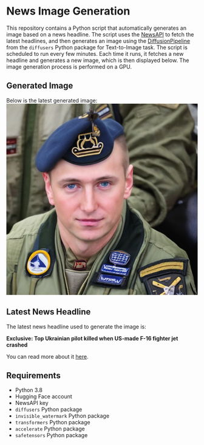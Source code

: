 # News Image Generation
This repository contains a Python script that automatically generates an image based on a news headline. The script uses the [NewsAPI](https://newsapi.org/) to fetch the latest headlines, and then generates an image using the [DiffusionPipeline](https://github.com/huggingface/diffusers) from the `diffusers` Python package for Text-to-Image task.
The script is scheduled to run every few minutes. Each time it runs, it fetches a new headline and generates a new image, which is then displayed below. The image generation process is performed on a GPU.

## Generated Image
Below is the latest generated image:
![Generated Image](image.png)

## Latest News Headline
The latest news headline used to generate the image is:

**Exclusive: Top Ukrainian pilot killed when US-made F-16 fighter jet crashed**

You can read more about it [here](https://news.google.com/rss/articles/CBMifkFVX3lxTE15bTNPXzNNUVhobDVMenhJYko5OWcwa2R1ZFJNWTlqQ182SWdhLWptY19kVUh1aHNmaVpTdHlZRVpHV3N3VEp1dzVpenkyam1WN3JfcHBRV0JzSTN1Q3hpYS1iRHN5MGZpNEQ1dF9ncjhLMml2d3BwWktQbVVaZw?oc=5).

## Requirements
- Python 3.8
- Hugging Face account
- NewsAPI key
- `diffusers` Python package
- `invisible_watermark` Python package
- `transformers` Python package
- `accelerate` Python package
- `safetensors` Python package
